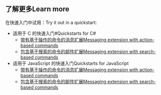 ## <a name="learn-more"></a><span data-ttu-id="40937-101">了解更多</span><span class="sxs-lookup"><span data-stu-id="40937-101">Learn more</span></span>

<span data-ttu-id="40937-102">在快速入门中试用：</span><span class="sxs-lookup"><span data-stu-id="40937-102">Try it out in a quickstart:</span></span>

* <span data-ttu-id="40937-103">适用于 C 的快速入门#</span><span class="sxs-lookup"><span data-stu-id="40937-103">Quickstarts for C#</span></span>
  * [<span data-ttu-id="40937-104">带有基于操作的命令的消息扩展</span><span class="sxs-lookup"><span data-stu-id="40937-104">Messaging extension with action-based commands</span></span>](https://github.com/microsoft/BotBuilder-Samples/tree/master/samples/csharp_dotnetcore/51.teams-messaging-extensions-action)
  * [<span data-ttu-id="40937-105">包含基于搜索的命令的邮件扩展</span><span class="sxs-lookup"><span data-stu-id="40937-105">Messaging extension with search-based commands</span></span>](https://github.com/microsoft/BotBuilder-Samples/tree/master/samples/csharp_dotnetcore/50.teams-messaging-extensions-search)
* <span data-ttu-id="40937-106">适用于 JavaScript 的快速入门</span><span class="sxs-lookup"><span data-stu-id="40937-106">Quickstarts for JavaScript</span></span>
  * [<span data-ttu-id="40937-107">带有基于操作的命令的消息扩展</span><span class="sxs-lookup"><span data-stu-id="40937-107">Messaging extension with action-based commands</span></span>](https://github.com/microsoft/BotBuilder-Samples/tree/master/samples/javascript_nodejs/51.teams-messaging-extensions-action)
  * [<span data-ttu-id="40937-108">包含基于搜索的命令的邮件扩展</span><span class="sxs-lookup"><span data-stu-id="40937-108">Messaging extension with search-based commands</span></span>](https://github.com/microsoft/BotBuilder-Samples/tree/master/samples/javascript_nodejs/50.teams-messaging-extensions-search)